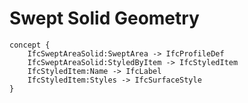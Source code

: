 Swept Solid Geometry
====================



```
concept {
    IfcSweptAreaSolid:SweptArea -> IfcProfileDef
    IfcSweptAreaSolid:StyledByItem -> IfcStyledItem
    IfcStyledItem:Name -> IfcLabel
    IfcStyledItem:Styles -> IfcSurfaceStyle
}
```
